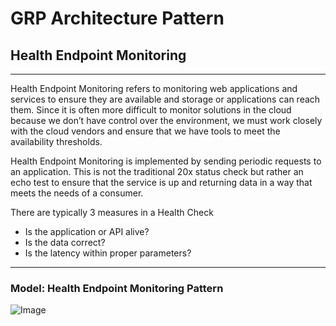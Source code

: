 # GRP Architecture Pattern
## Health Endpoint Monitoring
______
Health Endpoint Monitoring refers to monitoring web applications and services to ensure they are available and storage or applications can reach them. Since it is often more difficult to monitor solutions in the cloud because we don’t have control over the environment, we must work closely with the cloud vendors and ensure that we have tools to meet the availability thresholds.

Health Endpoint Monitoring is implemented by sending periodic requests to an application. This is not the traditional 20x status check but rather an echo test to ensure that the service is up and returning data in a way that meets the needs of a consumer.

There are typically 3 measures in a Health Check
* Is the application or API alive?
* Is the data correct?
* Is the latency within proper parameters?

____
### Model: Health Endpoint Monitoring Pattern
![Image](https://docs.microsoft.com/en-us/azure/architecture/patterns/_images/health-endpoint-monitoring-pattern.png)